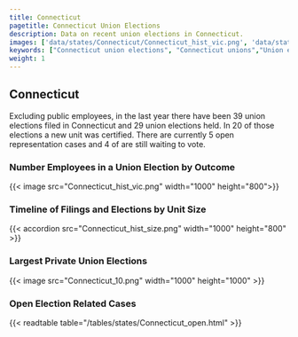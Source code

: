 ```yaml
---
title: Connecticut
pagetitle: Connecticut Union Elections
description: Data on recent union elections in Connecticut.
images: ['data/states/Connecticut/Connecticut_hist_vic.png', 'data/states/Connecticut/Connecticut_hist_size.png', 'data/states/Connecticut/Connecticut_10.png']
keywords: ["Connecticut union elections", "Connecticut unions","Union elections"]
weight: 1
---
```

##  Connecticut

Excluding public employees, in the last year there have been 39 union elections filed in Connecticut and 29 union elections held. In 20 of those elections a new unit was certified. There are currently 5 open representation cases and 4 of are still waiting to vote.

### Number Employees in a Union Election by Outcome
{{< image src="Connecticut_hist_vic.png" width="1000" height="800">}}

### Timeline of Filings and Elections by Unit Size
{{< accordion src="Connecticut_hist_size.png" width="1000" height="800" >}}

### Largest Private Union Elections
{{< image src="Connecticut_10.png" width="1000" height="1000"  >}}

### Open Election Related Cases
{{< readtable table="/tables/states/Connecticut_open.html" >}}

